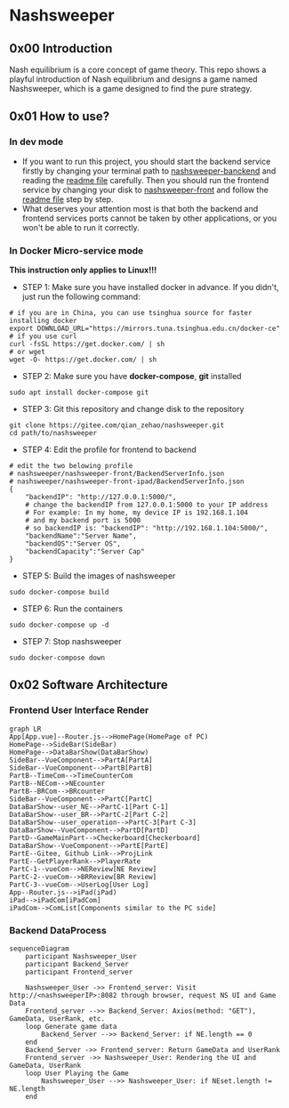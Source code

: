 # Nashsweeper
## 0x00 Introduction
Nash equilibrium is a core concept of game theory. This repo shows a playful introduction of Nash equilibrium and designs a game named Nashsweeper, which is a game designed to find the pure strategy.<br>
<!-- ![](nashsweeper-front/public/JohnNash.svg) -->
## 0x01 How to use?
### In dev mode
* If you want to run this project, you should start the backend service firstly by changing your terminal path to [nashsweeper-banckend](./nashsweeper-backend/) and reading the [readme file](nashsweeper-backend/README.md) carefully. Then you should run the frontend service by changing your disk to [nashsweeper-front](./nashsweeper-front/) and follow the [readme file](nashsweeper-front/README.md) step by step.
* What deserves your attention most is that both the backend and frontend services ports cannot be taken by other applications, or you won't be able to run it correctly.
### In Docker Micro-service mode
**This instruction only applies to Linux!!!**
* STEP 1: Make sure you have installed docker in advance. If you didn't, just run the following command:
```shell
# if you are in China, you can use tsinghua source for faster installing docker
export DOWNLOAD_URL="https://mirrors.tuna.tsinghua.edu.cn/docker-ce"
# if you use curl
curl -fsSL https://get.docker.com/ | sh
# or wget
wget -O- https://get.docker.com/ | sh
```
* STEP 2: Make sure you have **docker-compose**, **git** installed
```shell
sudo apt install docker-compose git
```
* STEP 3: Git this repository and change disk to the repository
```shell
git clone https://gitee.com/qian_zehao/nashsweeper.git
cd path/to/nashsweeper
```
* STEP 4: Edit the profile for frontend to backend
```shell
# edit the two belowing profile 
# nashsweeper/nashsweeper-front/BackendServerInfo.json
# nashsweeper/nashsweeper-front-ipad/BackendServerInfo.json
{
    "backendIP": "http://127.0.0.1:5000/",
    # change the backendIP from 127.0.0.1:5000 to your IP address
    # For example: In my home, my device IP is 192.168.1.104
    # and my backend port is 5000
    # so backendIP is: "backendIP": "http://192.168.1.104:5000/",
    "backendName":"Server Name",
    "backendOS":"Server OS",
    "backendCapacity":"Server Cap"
}
```
* STEP 5: Build the images of nashsweeper
```shell
sudo docker-compose build
```
* STEP 6: Run the containers
```shell
sudo docker-compose up -d
```
* STEP 7: Stop nashsweeper
```shell
sudo docker-compose down
```
## 0x02 Software Architecture
### Frontend User Interface Render
```mermaid
graph LR
App[App.vue]--Router.js-->HomePage(HomePage of PC)
HomePage-->SideBar(SideBar)
HomePage-->DataBarShow(DataBarShow)
SideBar--VueComponent-->PartA[PartA]
SideBar--VueComponent-->PartB[PartB]
PartB--TimeCom-->TimeCounterCom
PartB--NECom-->NEcounter
PartB--BRCom-->BRcounter
SideBar--VueComponent-->PartC[PartC]
DataBarShow--user_NE-->PartC-1[Part C-1]
DataBarShow--user_BR-->PartC-2[Part C-2]
DataBarShow--user_operation-->PartC-3[Part C-3]
DataBarShow--VueComponent-->PartD[PartD]
PartD--GameMainPart-->Checkerboard[Checkerboard]
DataBarShow--VueComponent-->PartE[PartE]
PartE--Gitee, Github Link-->ProjLink
PartE--GetPlayerRank-->PlayerRate
PartC-1--vueCom-->NEReview[NE Review]
PartC-2--vueCom-->BRReview[BR Review]
PartC-3--vueCom-->UserLog[User Log]
App--Router.js-->iPad(iPad)
iPad-->iPadCom[iPadCom]
iPadCom-->ComList[Components similar to the PC side]
```

### Backend DataProcess

```mermaid
sequenceDiagram
    participant Nashsweeper_User
    participant Backend_Server
    participant Frontend_server

    Nashsweeper_User ->> Frontend_server: Visit http://<nashsweeperIP>:8082 through browser, request NS UI and Game Data
    Frontend_server -->> Backend_Server: Axios(method: "GET"), GameData, UserRank, etc.
    loop Generate game data
        Backend_Server -->> Backend_Server: if NE.length == 0
    end
    Backend_Server ->> Frontend_server: Return GameData and UserRank
    Frontend_server ->> Nashsweeper_User: Rendering the UI and GameData, UserRank
    loop User Playing the Game
        Nashsweeper_User -->> Nashsweeper_User: if NEset.length != NE.length
    end
```